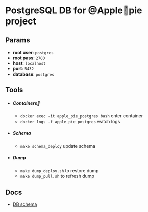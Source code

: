 # PostgreSQL DB for @Apple🥧pie project

## Params

   * **root user**: `postgres`
   * **root pass**: `2700`
   * **host**: `localhost`
   * **port**: `5432`
   * **database**: `postgres`

## Tools

 * ##### Containers🐳

   *  `docker exec -it apple_pie_postgres bash` enter container
   *  `docker logs -f apple_pie_postgres` watch logs

 * ##### Schema

   * `make schema_deploy` update schema

 * ##### Dump

    * `make dump_deploy.sh` to restore dump
    * `make dump_pull.sh` to refresh dump

## Docs

* [DB schema](./SCHEMA_DOC.md)
